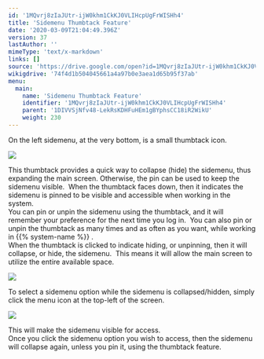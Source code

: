 ```yaml
---
id: '1MQvrj8zIaJUtr-ijW0khm1CkKJ0VLIHcpUgFrWISHh4'
title: 'Sidemenu Thumbtack Feature'
date: '2020-03-09T21:04:49.396Z'
version: 37
lastAuthor: ''
mimeType: 'text/x-markdown'
links: []
source: 'https://drive.google.com/open?id=1MQvrj8zIaJUtr-ijW0khm1CkKJ0VLIHcpUgFrWISHh4'
wikigdrive: '74f4d1b504045661a4a97b0e3aea1d65b95f37ab'
menu:
  main:
    name: 'Sidemenu Thumbtack Feature'
    identifier: '1MQvrj8zIaJUtr-ijW0khm1CkKJ0VLIHcpUgFrWISHh4'
    parent: '1DIVVSjNfv48-LekRsKDHFuHEm1gBYphsCC18iR2WikU'
    weight: 230
---
```

On the left sidemenu, at the very bottom, is a small thumbtack icon.
  
![](../sidemenu-thumbtack-feature.assets/d7bda7809a374b32cb5edc6f22534c3a.png)  

This thumbtack provides a quick way to collapse (hide) the sidemenu, thus expanding the main screen. Otherwise, the pin can be used to keep the sidemenu visible.  When the thumbtack faces down, then it indicates the sidemenu is pinned to be visible and accessible when working in the system.  
You can pin or unpin the sidemenu using the thumbtack, and it will remember your preference for the next time you log in.  You can also pin or unpin the thumbtack as many times and as often as you want, while working in {{% system-name %}} .  
When the thumbtack is clicked to indicate hiding, or unpinning, then it will collapse, or hide, the sidemenu.  This means it will allow the main screen to utilize the entire available space.
  
![](../sidemenu-thumbtack-feature.assets/4d67f7514067a3409f619952317c6d43.png)  

To select a sidemenu option while the sidemenu is collapsed/hidden, simply click the menu icon at the top-left of the screen.   
  
![](../sidemenu-thumbtack-feature.assets/444bfeb3fab107bf90cadc2efa0da94f.png)  

This will make the sidemenu visible for access.  
Once you click the sidemenu option you wish to access, then the sidemenu will collapse again, unless you pin it, using the thumbtack feature.

